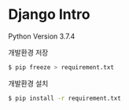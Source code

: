 # Django Intro

Python Version 3.7.4

개발환경 저장
```bash
$ pip freeze > requirement.txt
```

개발환경 설치
```bash
$ pip install -r requirement.txt